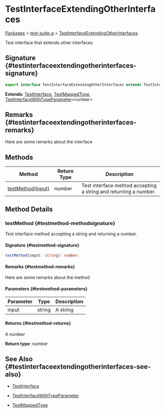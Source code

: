 # TestInterfaceExtendingOtherInterfaces

[Packages](/) \> [test-suite-a](/test-suite-a/) \> [TestInterfaceExtendingOtherInterfaces](/test-suite-a/testinterfaceextendingotherinterfaces-interface)

Test interface that extends other interfaces

## Signature {#testinterfaceextendingotherinterfaces-signature}

```typescript
export interface TestInterfaceExtendingOtherInterfaces extends TestInterface, TestMappedType, TestInterfaceWithTypeParameter<number>
```

**Extends**: [TestInterface](/test-suite-a/testinterface-interface), [TestMappedType](/test-suite-a/testmappedtype-typealias), [TestInterfaceWithTypeParameter](/test-suite-a/testinterfacewithtypeparameter-interface)\<number\>

## Remarks {#testinterfaceextendingotherinterfaces-remarks}

Here are some remarks about the interface

## Methods

| Method | Return Type | Description |
| - | - | - |
| [testMethod(input)](/test-suite-a/testinterfaceextendingotherinterfaces-interface#testmethod-methodsignature) | number | Test interface method accepting a string and returning a number. |

## Method Details

### testMethod {#testmethod-methodsignature}

Test interface method accepting a string and returning a number.

#### Signature {#testmethod-signature}

```typescript
testMethod(input: string): number;
```

#### Remarks {#testmethod-remarks}

Here are some remarks about the method

#### Parameters {#testmethod-parameters}

| Parameter | Type | Description |
| - | - | - |
| input | string | A string |

#### Returns {#testmethod-returns}

A number

**Return type**: number

## See Also {#testinterfaceextendingotherinterfaces-see-also}

- [TestInterface](/test-suite-a/testinterface-interface)

- [TestInterfaceWithTypeParameter](/test-suite-a/testinterfacewithtypeparameter-interface)

- [TestMappedType](/test-suite-a/testmappedtype-typealias)
